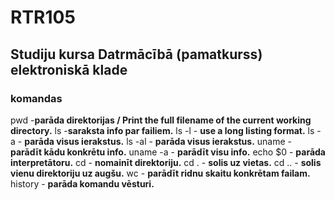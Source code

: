 # RTR105
## Studiju kursa Datrmācībā (pamatkurss) elektroniskā klade 
### komandas 
pwd -**parāda direktorijas /  Print the full filename of the current working directory.**
ls -**saraksta info par failiem.**
ls -l - **use a long listing format.**
ls -a - **parāda visus ierakstus.** 
ls -al - **parāda visus ierakstus.** 
uname - **parādīt kādu konkrētu info.**
uname -a - **parādīt visu info.** 
echo $0 - **parāda interpretātoru.** 
cd - **nomainīt direktoriju.** 
cd . - **solis uz vietas.** 
cd .. - **solis vienu direktoriju uz augšu.** 
wc - **parādīt ridnu skaitu konkrētam failam.**
history - **parāda komandu vēsturi.** 
